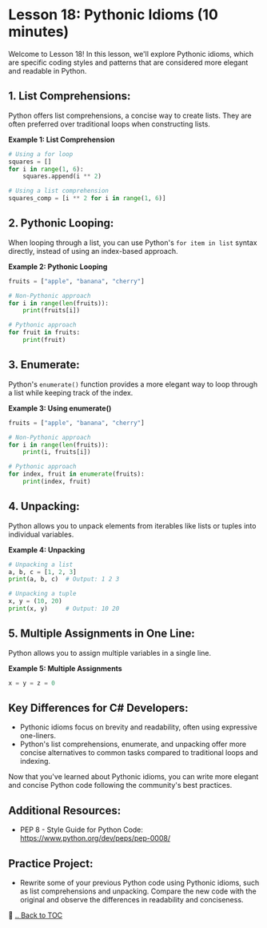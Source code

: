 # Lesson 18: Pythonic Idioms (10 minutes)

Welcome to Lesson 18! In this lesson, we'll explore Pythonic idioms, which are specific coding styles and patterns that are considered more elegant and readable in Python.

## 1. List Comprehensions:
Python offers list comprehensions, a concise way to create lists. They are often preferred over traditional loops when constructing lists.

**Example 1: List Comprehension**
```python
# Using a for loop
squares = []
for i in range(1, 6):
    squares.append(i ** 2)

# Using a list comprehension
squares_comp = [i ** 2 for i in range(1, 6)]
```

## 2. Pythonic Looping:
When looping through a list, you can use Python's `for item in list` syntax directly, instead of using an index-based approach.

**Example 2: Pythonic Looping**
```python
fruits = ["apple", "banana", "cherry"]

# Non-Pythonic approach
for i in range(len(fruits)):
    print(fruits[i])

# Pythonic approach
for fruit in fruits:
    print(fruit)
```

## 3. Enumerate:
Python's `enumerate()` function provides a more elegant way to loop through a list while keeping track of the index.

**Example 3: Using enumerate()**
```python
fruits = ["apple", "banana", "cherry"]

# Non-Pythonic approach
for i in range(len(fruits)):
    print(i, fruits[i])

# Pythonic approach
for index, fruit in enumerate(fruits):
    print(index, fruit)
```

## 4. Unpacking:
Python allows you to unpack elements from iterables like lists or tuples into individual variables.

**Example 4: Unpacking**
```python
# Unpacking a list
a, b, c = [1, 2, 3]
print(a, b, c)  # Output: 1 2 3

# Unpacking a tuple
x, y = (10, 20)
print(x, y)     # Output: 10 20
```

## 5. Multiple Assignments in One Line:
Python allows you to assign multiple variables in a single line.

**Example 5: Multiple Assignments**
```python
x = y = z = 0
```

## Key Differences for C# Developers:
- Pythonic idioms focus on brevity and readability, often using expressive one-liners.
- Python's list comprehensions, enumerate, and unpacking offer more concise alternatives to common tasks compared to traditional loops and indexing.

Now that you've learned about Pythonic idioms, you can write more elegant and concise Python code following the community's best practices.

## Additional Resources:
- PEP 8 - Style Guide for Python Code: https://www.python.org/dev/peps/pep-0008/

## Practice Project:
- Rewrite some of your previous Python code using Pythonic idioms, such as list comprehensions and unpacking. Compare the new code with the original and observe the differences in readability and conciseness.

🔗 [.. Back to TOC](./learn-python-in-half-day-lesson--toc.md)